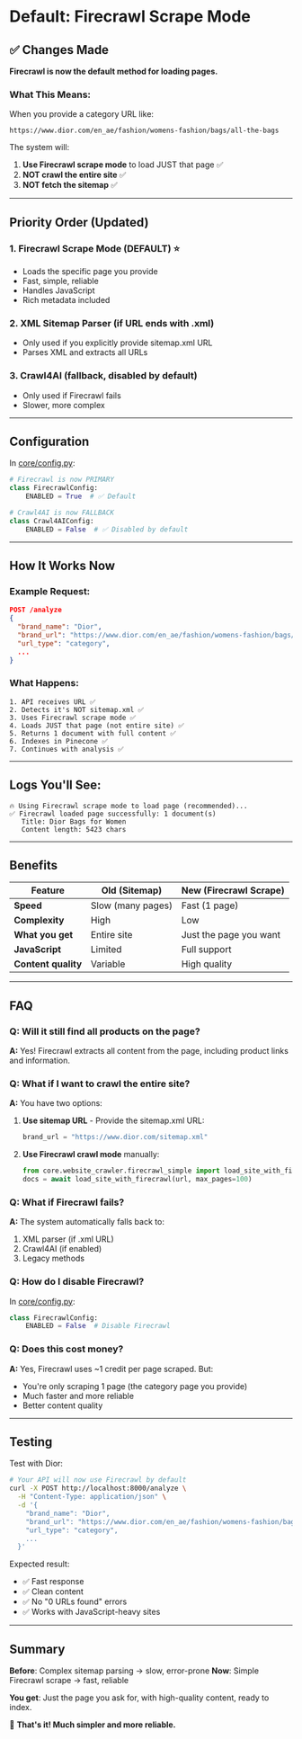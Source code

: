 # Default: Firecrawl Scrape Mode

## ✅ Changes Made

**Firecrawl is now the default method for loading pages.**

### What This Means:

When you provide a category URL like:
```
https://www.dior.com/en_ae/fashion/womens-fashion/bags/all-the-bags
```

The system will:
1. **Use Firecrawl scrape mode** to load JUST that page ✅
2. **NOT crawl the entire site** ✅
3. **NOT fetch the sitemap** ✅

---

## Priority Order (Updated)

### 1. **Firecrawl Scrape Mode** (DEFAULT) ⭐
- Loads the specific page you provide
- Fast, simple, reliable
- Handles JavaScript
- Rich metadata included

### 2. **XML Sitemap Parser** (if URL ends with .xml)
- Only used if you explicitly provide sitemap.xml URL
- Parses XML and extracts all URLs

### 3. **Crawl4AI** (fallback, disabled by default)
- Only used if Firecrawl fails
- Slower, more complex

---

## Configuration

In [core/config.py](core/config.py):

```python
# Firecrawl is now PRIMARY
class FirecrawlConfig:
    ENABLED = True  # ✅ Default

# Crawl4AI is now FALLBACK
class Crawl4AIConfig:
    ENABLED = False  # ✅ Disabled by default
```

---

## How It Works Now

### Example Request:

```json
POST /analyze
{
  "brand_name": "Dior",
  "brand_url": "https://www.dior.com/en_ae/fashion/womens-fashion/bags/all-the-bags",
  "url_type": "category",
  ...
}
```

### What Happens:

```
1. API receives URL ✅
2. Detects it's NOT sitemap.xml ✅
3. Uses Firecrawl scrape mode ✅
4. Loads JUST that page (not entire site) ✅
5. Returns 1 document with full content ✅
6. Indexes in Pinecone ✅
7. Continues with analysis ✅
```

---

## Logs You'll See:

```
🔥 Using Firecrawl scrape mode to load page (recommended)...
✅ Firecrawl loaded page successfully: 1 document(s)
   Title: Dior Bags for Women
   Content length: 5423 chars
```

---

## Benefits

| Feature | Old (Sitemap) | New (Firecrawl Scrape) |
|---------|--------------|------------------------|
| **Speed** | Slow (many pages) | Fast (1 page) |
| **Complexity** | High | Low |
| **What you get** | Entire site | Just the page you want |
| **JavaScript** | Limited | Full support |
| **Content quality** | Variable | High quality |

---

## FAQ

### Q: Will it still find all products on the page?

**A:** Yes! Firecrawl extracts all content from the page, including product links and information.

### Q: What if I want to crawl the entire site?

**A:** You have two options:

1. **Use sitemap URL** - Provide the sitemap.xml URL:
   ```python
   brand_url = "https://www.dior.com/sitemap.xml"
   ```

2. **Use Firecrawl crawl mode** manually:
   ```python
   from core.website_crawler.firecrawl_simple import load_site_with_firecrawl
   docs = await load_site_with_firecrawl(url, max_pages=100)
   ```

### Q: What if Firecrawl fails?

**A:** The system automatically falls back to:
1. XML parser (if .xml URL)
2. Crawl4AI (if enabled)
3. Legacy methods

### Q: How do I disable Firecrawl?

In [core/config.py](core/config.py):
```python
class FirecrawlConfig:
    ENABLED = False  # Disable Firecrawl
```

### Q: Does this cost money?

**A:** Yes, Firecrawl uses ~1 credit per page scraped. But:
- You're only scraping 1 page (the category page you provide)
- Much faster and more reliable
- Better content quality

---

## Testing

Test with Dior:

```bash
# Your API will now use Firecrawl by default
curl -X POST http://localhost:8000/analyze \
  -H "Content-Type: application/json" \
  -d '{
    "brand_name": "Dior",
    "brand_url": "https://www.dior.com/en_ae/fashion/womens-fashion/bags/all-the-bags",
    "url_type": "category",
    ...
  }'
```

Expected result:
- ✅ Fast response
- ✅ Clean content
- ✅ No "0 URLs found" errors
- ✅ Works with JavaScript-heavy sites

---

## Summary

**Before**: Complex sitemap parsing → slow, error-prone
**Now**: Simple Firecrawl scrape → fast, reliable

**You get**: Just the page you ask for, with high-quality content, ready to index.

🎉 **That's it! Much simpler and more reliable.**

